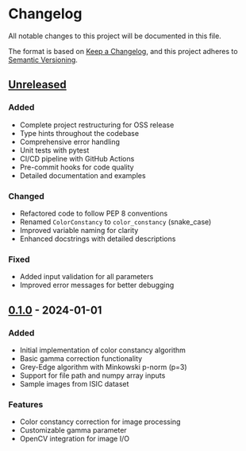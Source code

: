 # Changelog

All notable changes to this project will be documented in this file.

The format is based on [Keep a Changelog](https://keepachangelog.com/en/1.0.0/),
and this project adheres to [Semantic Versioning](https://semver.org/spec/v2.0.0.html).

## [Unreleased]

### Added
- Complete project restructuring for OSS release
- Type hints throughout the codebase
- Comprehensive error handling
- Unit tests with pytest
- CI/CD pipeline with GitHub Actions
- Pre-commit hooks for code quality
- Detailed documentation and examples

### Changed
- Refactored code to follow PEP 8 conventions
- Renamed `ColorConstancy` to `color_constancy` (snake_case)
- Improved variable naming for clarity
- Enhanced docstrings with detailed descriptions

### Fixed
- Added input validation for all parameters
- Improved error messages for better debugging

## [0.1.0] - 2024-01-01

### Added
- Initial implementation of color constancy algorithm
- Basic gamma correction functionality
- Grey-Edge algorithm with Minkowski p-norm (p=3)
- Support for file path and numpy array inputs
- Sample images from ISIC dataset

### Features
- Color constancy correction for image processing
- Customizable gamma parameter
- OpenCV integration for image I/O

[Unreleased]: https://github.com/ytworks/ColorConstancy/compare/v0.1.0...HEAD
[0.1.0]: https://github.com/ytworks/ColorConstancy/releases/tag/v0.1.0